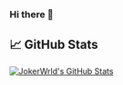 ### Hi there 👋

## &#x1f4c8; GitHub Stats

<a href="https://github.com/jokerwrld999/jokerwrld999">
  <img align="center" src="https://github-readme-stats.vercel.app/api?username=jokerwrld999&show_icons=true&line_height=27&count_private=true&title_color=ffffff&text_color=c9cacc&icon_color=2bbc8a&bg_color=1d1f21" alt="JokerWrld's GitHub Stats" />
</a>

